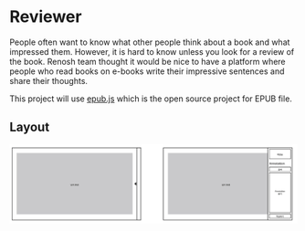 # Reviewer

People often want to know what other people think about a book and what impressed them. However, it is hard to know unless you look for a review of the book. Renosh team thought it would be nice to have a platform where people who read books on e-books write their impressive sentences and share their thoughts.

This project will use [epub.js](https://github.com/futurepress/epub.js) which is the open source project for EPUB file.

## Layout
![draft layout](/docs/assets/images/layout_draft.png)


